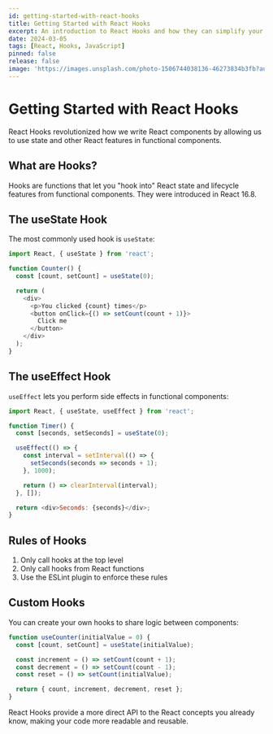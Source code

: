 ```yaml
---
id: getting-started-with-react-hooks
title: Getting Started with React Hooks
excerpt: An introduction to React Hooks and how they can simplify your component logic and state management.
date: 2024-03-05
tags: [React, Hooks, JavaScript]
pinned: false
release: false
image: 'https://images.unsplash.com/photo-1506744038136-46273834b3fb?auto=format&fit=crop&w=600&q=80'
---
```


# Getting Started with React Hooks

React Hooks revolutionized how we write React components by allowing us to use state and other React features in functional components.

## What are Hooks?

Hooks are functions that let you "hook into" React state and lifecycle features from functional components. They were introduced in React 16.8.

## The useState Hook

The most commonly used hook is `useState`:

```javascript
import React, { useState } from 'react';

function Counter() {
  const [count, setCount] = useState(0);

  return (
    <div>
      <p>You clicked {count} times</p>
      <button onClick={() => setCount(count + 1)}>
        Click me
      </button>
    </div>
  );
}
```

## The useEffect Hook

`useEffect` lets you perform side effects in functional components:

```javascript
import React, { useState, useEffect } from 'react';

function Timer() {
  const [seconds, setSeconds] = useState(0);

  useEffect(() => {
    const interval = setInterval(() => {
      setSeconds(seconds => seconds + 1);
    }, 1000);

    return () => clearInterval(interval);
  }, []);

  return <div>Seconds: {seconds}</div>;
}
```

## Rules of Hooks

1. Only call hooks at the top level
2. Only call hooks from React functions
3. Use the ESLint plugin to enforce these rules

## Custom Hooks

You can create your own hooks to share logic between components:

```javascript
function useCounter(initialValue = 0) {
  const [count, setCount] = useState(initialValue);

  const increment = () => setCount(count + 1);
  const decrement = () => setCount(count - 1);
  const reset = () => setCount(initialValue);

  return { count, increment, decrement, reset };
}
```

React Hooks provide a more direct API to the React concepts you already know, making your code more readable and reusable.
